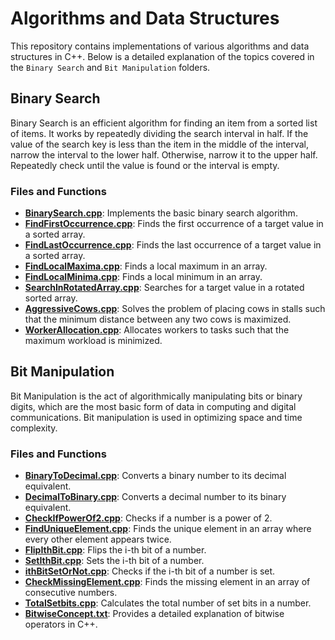 # Algorithms and Data Structures

This repository contains implementations of various algorithms and data structures in C++. Below is a detailed explanation of the topics covered in the `Binary Search` and `Bit Manipulation` folders.

## Binary Search

Binary Search is an efficient algorithm for finding an item from a sorted list of items. It works by repeatedly dividing the search interval in half. If the value of the search key is less than the item in the middle of the interval, narrow the interval to the lower half. Otherwise, narrow it to the upper half. Repeatedly check until the value is found or the interval is empty.

### Files and Functions

- **[BinarySearch.cpp](Binary%20Seacrh/BinarySearch.cpp)**: Implements the basic binary search algorithm.
- **[FindFirstOccurrence.cpp](Binary%20Seacrh/FindFirstOccurence.cpp)**: Finds the first occurrence of a target value in a sorted array.
- **[FindLastOccurrence.cpp](Binary%20Seacrh/FindLastOccurence.cpp)**: Finds the last occurrence of a target value in a sorted array.
- **[FindLocalMaxima.cpp](Binary%20Seacrh/FindLocalMaxima.cpp)**: Finds a local maximum in an array.
- **[FindLocalMinima.cpp](Binary%20Seacrh/FindLocalMinima.cpp)**: Finds a local minimum in an array.
- **[SearchInRotatedArray.cpp](Binary%20Seacrh/SearchInRotatedArray.cpp)**: Searches for a target value in a rotated sorted array.
- **[AggressiveCows.cpp](Binary%20Seacrh/AggressiveCows.cpp)**: Solves the problem of placing cows in stalls such that the minimum distance between any two cows is maximized.
- **[WorkerAllocation.cpp](Binary%20Seacrh/WorkerAllocation.cpp)**: Allocates workers to tasks such that the maximum workload is minimized.

## Bit Manipulation

Bit Manipulation is the act of algorithmically manipulating bits or binary digits, which are the most basic form of data in computing and digital communications. Bit manipulation is used in optimizing space and time complexity.

### Files and Functions

- **[BinaryToDecimal.cpp](Bit%20Manipulation/BinaryToDecimal.cpp)**: Converts a binary number to its decimal equivalent.
- **[DecimalToBinary.cpp](Bit%20Manipulation/DecimalToBinary.cpp)**: Converts a decimal number to its binary equivalent.
- **[CheckIfPowerOf2.cpp](Bit%20Manipulation/CheckIfPowerOf2.cpp)**: Checks if a number is a power of 2.
- **[FindUniqueElement.cpp](Bit%20Manipulation/FindUniqueElement.cpp)**: Finds the unique element in an array where every other element appears twice.
- **[FlipIthBit.cpp](Bit%20Manipulation/FlipIthBit.cpp)**: Flips the i-th bit of a number.
- **[SetIthBit.cpp](Bit%20Manipulation/SetIthBit.cpp)**: Sets the i-th bit of a number.
- **[ithBitSetOrNot.cpp](Bit%20Manipulation/ithBitSetOrNot.cpp)**: Checks if the i-th bit of a number is set.
- **[CheckMissingElement.cpp](Bit%20Manipulation/CheckMissingElement.cpp)**: Finds the missing element in an array of consecutive numbers.
- **[TotalSetbits.cpp](Bit%20Manipulation/TotalSetbits.cpp)**: Calculates the total number of set bits in a number.
- **[BitwiseConcept.txt](Bit%20Manipulation/BitwiseConcept.txt)**: Provides a detailed explanation of bitwise operators in C++.
